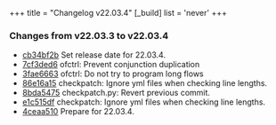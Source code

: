 +++
title = "Changelog v22.03.4"
[_build]
  list = 'never'
+++

### Changes from v22.03.3 to v22.03.4

- [cb34bf2b](https://github.com/ovn-org/ovn/commit/cb34bf2b9529f96c3d6dc3e9afa818101db6f0ec) Set release date for 22.03.4.
- [7cf3ded6](https://github.com/ovn-org/ovn/commit/7cf3ded60018c483775a3ffd720fce1a7aaef016) ofctrl: Prevent conjunction duplication
- [3fae6663](https://github.com/ovn-org/ovn/commit/3fae6663d3d99c533e679ea4df4dddebe18dbaa2) ofctrl: Do not try to program long flows
- [86e16a15](https://github.com/ovn-org/ovn/commit/86e16a150370a3c6324d637ff973f25d27c718a8) checkpatch: Ignore yml files when checking line lengths.
- [8bda5475](https://github.com/ovn-org/ovn/commit/8bda5475446f9455668c04a1b508f432806b6707) checkpatch.py: Revert previous commit.
- [e1c515df](https://github.com/ovn-org/ovn/commit/e1c515dfbc757e52fa3dfc2d72c3bea5bd456bef) checkpatch: Ignore yml files when checking line lengths.
- [4ceaa510](https://github.com/ovn-org/ovn/commit/4ceaa510c9445337368676b4f382006ef6c264ac) Prepare for 22.03.4.
